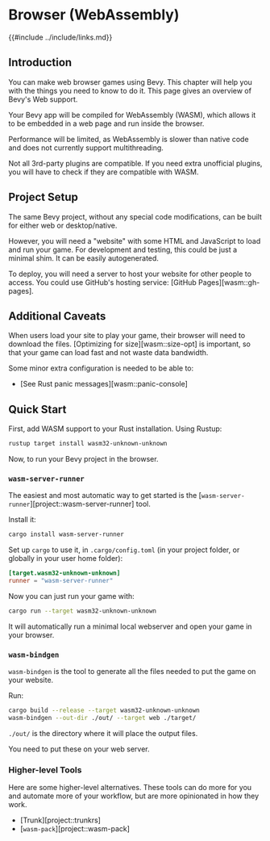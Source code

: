 # Browser (WebAssembly)

{{#include ../include/links.md}}

## Introduction

You can make web browser games using Bevy. This chapter will help you with
the things you need to know to do it. This page gives an overview of Bevy's
Web support.

Your Bevy app will be compiled for WebAssembly (WASM), which allows it to
be embedded in a web page and run inside the browser.

Performance will be limited, as WebAssembly is slower than native code and
does not currently support multithreading.

Not all 3rd-party plugins are compatible. If you need extra unofficial plugins,
you will have to check if they are compatible with WASM.

## Project Setup

The same Bevy project, without any special code modifications, can be built
for either web or desktop/native.

However, you will need a "website" with some HTML and JavaScript to load and
run your game. For development and testing, this could be just a minimal shim.
It can be easily autogenerated.

To deploy, you will need a server to host your website for other
people to access. You could use GitHub's hosting service: [GitHub
Pages][wasm::gh-pages].

## Additional Caveats

When users load your site to play your game, their browser will need to
download the files. [Optimizing for size][wasm::size-opt] is important,
so that your game can load fast and not waste data bandwidth.

Some minor extra configuration is needed to be able to:
 - [See Rust panic messages][wasm::panic-console]

## Quick Start

First, add WASM support to your Rust installation. Using Rustup:

```sh
rustup target install wasm32-unknown-unknown
```

Now, to run your Bevy project in the browser.

### `wasm-server-runner`

The easiest and most automatic way to get started is the
[`wasm-server-runner`][project::wasm-server-runner] tool.

Install it:

```sh
cargo install wasm-server-runner
```

Set up `cargo` to use it, in `.cargo/config.toml` (in your project folder,
or globally in your user home folder):

```toml
[target.wasm32-unknown-unknown]
runner = "wasm-server-runner"
```

Now you can just run your game with:

```sh
cargo run --target wasm32-unknown-unknown
```

It will automatically run a minimal local webserver and open your game in your browser.

### `wasm-bindgen`

`wasm-bindgen` is the tool to generate all the files needed to put the game on your website.

Run:

```sh
cargo build --release --target wasm32-unknown-unknown
wasm-bindgen --out-dir ./out/ --target web ./target/
```

`./out/` is the directory where it will place the output files.

You need to put these on your web server.

### Higher-level Tools

Here are some higher-level alternatives. These tools can do more for you
and automate more of your workflow, but are more opinionated in how they work.

- [Trunk][project::trunkrs]
- [`wasm-pack`][project::wasm-pack]

